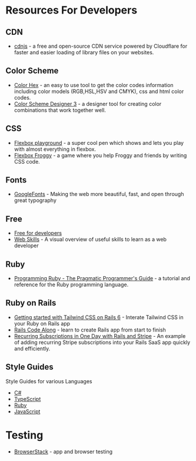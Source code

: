 # Resources For Developers
## CDN
* [cdnjs](https://cdnjs.com/) - a free and open-source CDN service powered by Cloudflare for faster and easier loading of library files on your websites.

## Color Scheme
* [Color Hex](https://www.color-hex.com/) - an easy to use tool to get the color codes information including color models (RGB,HSL,HSV and CMYK), css and html color codes.
* [Color Scheme Designer 3](https://colorschemedesigner.com/csd-3.5/) - a designer tool for creating color combinations that work together well.

## CSS
* [Flexbox playground](https://codepen.io/enxaneta/full/adLPwv/) - a super cool pen which shows and lets you play with almost everything in flexbox.
* [Flexbox Froggy](https://flexboxfroggy.com/) - a game where you help Froggy and friends by writing CSS code.

## Fonts
* [GoogleFonts](https://fonts.google.com/) - Making the web more beautiful, fast, and open through great typography

## Free
* [Free for developers](https://free-for.dev/#/)
* [Web Skills](https://andreasbm.github.io/web-skills/) - A visual overview of useful skills to learn as a web developer

## Ruby
* [Programming Ruby - The Pragmatic Programmer's Guide](http://docs.ruby-doc.com/docs/ProgrammingRuby/) - a tutorial and reference for the Ruby programming language.

## Ruby on Rails
* [Getting started with Tailwind CSS on Rails 6](https://rubyyagi.com/tailwind-css-on-rails-6-intro/) - Interate Tailwind CSS in your Ruby on Rails app
* [Rails Code Along](https://railscodealong.com/lessons/install-rails-and-push-to-github) - learn to create Rails app from start to finish
* [Recurring Subscriptions in One Day with Rails and Stripe](https://ryanboland.com/blog/one-day-stripe-integration) - An example of adding recurring Stripe subscriptions into your Rails SaaS app quickly and efficiently.


## Style Guides
Style Guides for various Languages
* [C#](https://github.com/raywenderlich/c-sharp-style-guide)
* [TypeScript](https://basarat.gitbooks.io/typescript/docs/styleguide/styleguide.html#filename)
* [Ruby](https://rubystyle.guide/)
* [JavaScript](https://github.com/airbnb/javascript)

# Testing
* [BrowserStack](https://www.browserstack.com) - app and browser testing
